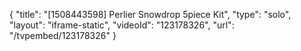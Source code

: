 {
    "title": "[1508443598] Perlier Snowdrop 5piece Kit",
    "type": "solo",
    "layout": "iframe-static",
    "videoId": "123178326",
    "url": "\/tvpembed\/123178326"
}